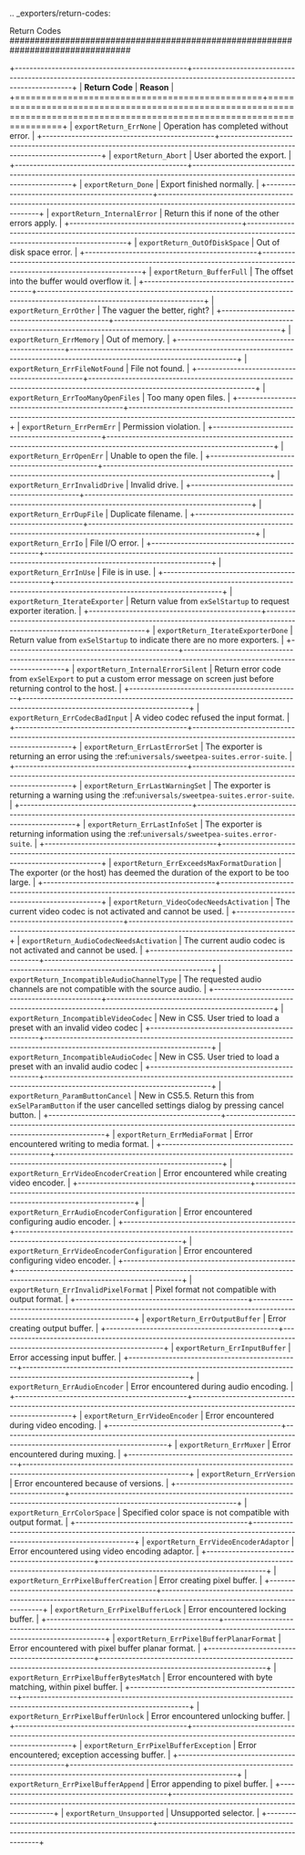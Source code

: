 .. _exporters/return-codes:

Return Codes
################################################################################

+-----------------------------------------------+---------------------------------------------------------------------------------------------------------------------------+
|                **Return Code**                |                                                        **Reason**                                                         |
+===============================================+===========================================================================================================================+
| ``exportReturn_ErrNone``                      | Operation has completed without error.                                                                                    |
+-----------------------------------------------+---------------------------------------------------------------------------------------------------------------------------+
| ``exportReturn_Abort``                        | User aborted the export.                                                                                                  |
+-----------------------------------------------+---------------------------------------------------------------------------------------------------------------------------+
| ``exportReturn_Done``                         | Export finished normally.                                                                                                 |
+-----------------------------------------------+---------------------------------------------------------------------------------------------------------------------------+
| ``exportReturn_InternalError``                | Return this if none of the other errors apply.                                                                            |
+-----------------------------------------------+---------------------------------------------------------------------------------------------------------------------------+
| ``exportReturn_OutOfDiskSpace``               | Out of disk space error.                                                                                                  |
+-----------------------------------------------+---------------------------------------------------------------------------------------------------------------------------+
| ``exportReturn_BufferFull``                   | The offset into the buffer would overflow it.                                                                             |
+-----------------------------------------------+---------------------------------------------------------------------------------------------------------------------------+
| ``exportReturn_ErrOther``                     | The vaguer the better, right?                                                                                             |
+-----------------------------------------------+---------------------------------------------------------------------------------------------------------------------------+
| ``exportReturn_ErrMemory``                    | Out of memory.                                                                                                            |
+-----------------------------------------------+---------------------------------------------------------------------------------------------------------------------------+
| ``exportReturn_ErrFileNotFound``              | File not found.                                                                                                           |
+-----------------------------------------------+---------------------------------------------------------------------------------------------------------------------------+
| ``exportReturn_ErrTooManyOpenFiles``          | Too many open files.                                                                                                      |
+-----------------------------------------------+---------------------------------------------------------------------------------------------------------------------------+
| ``exportReturn_ErrPermErr``                   | Permission violation.                                                                                                     |
+-----------------------------------------------+---------------------------------------------------------------------------------------------------------------------------+
| ``exportReturn_ErrOpenErr``                   | Unable to open the file.                                                                                                  |
+-----------------------------------------------+---------------------------------------------------------------------------------------------------------------------------+
| ``exportReturn_ErrInvalidDrive``              | Invalid drive.                                                                                                            |
+-----------------------------------------------+---------------------------------------------------------------------------------------------------------------------------+
| ``exportReturn_ErrDupFile``                   | Duplicate filename.                                                                                                       |
+-----------------------------------------------+---------------------------------------------------------------------------------------------------------------------------+
| ``exportReturn_ErrIo``                        | File I/O error.                                                                                                           |
+-----------------------------------------------+---------------------------------------------------------------------------------------------------------------------------+
| ``exportReturn_ErrInUse``                     | File is in use.                                                                                                           |
+-----------------------------------------------+---------------------------------------------------------------------------------------------------------------------------+
| ``exportReturn_IterateExporter``              | Return value from ``exSelStartup`` to request exporter iteration.                                                         |
+-----------------------------------------------+---------------------------------------------------------------------------------------------------------------------------+
| ``exportReturn_IterateExporterDone``          | Return value from ``exSelStartup`` to indicate there are no more exporters.                                               |
+-----------------------------------------------+---------------------------------------------------------------------------------------------------------------------------+
| ``exportReturn_InternalErrorSilent``          | Return error code from ``exSelExport`` to put a custom error message on screen just before returning control to the host. |
+-----------------------------------------------+---------------------------------------------------------------------------------------------------------------------------+
| ``exportReturn_ErrCodecBadInput``             | A video codec refused the input format.                                                                                   |
+-----------------------------------------------+---------------------------------------------------------------------------------------------------------------------------+
| ``exportReturn_ErrLastErrorSet``              | The exporter is returning an error using the :ref:`universals/sweetpea-suites.error-suite`.                               |
+-----------------------------------------------+---------------------------------------------------------------------------------------------------------------------------+
| ``exportReturn_ErrLastWarningSet``            | The exporter is returning a warning using the :ref:`universals/sweetpea-suites.error-suite`.                              |
+-----------------------------------------------+---------------------------------------------------------------------------------------------------------------------------+
| ``exportReturn_ErrLastInfoSet``               | The exporter is returning information using the :ref:`universals/sweetpea-suites.error-suite`.                            |
+-----------------------------------------------+---------------------------------------------------------------------------------------------------------------------------+
| ``exportReturn_ErrExceedsMaxFormatDuration``  | The exporter (or the host) has deemed the duration of the export to be too large.                                         |
+-----------------------------------------------+---------------------------------------------------------------------------------------------------------------------------+
| ``exportReturn_VideoCodecNeedsActivation``    | The current video codec is not activated and cannot be used.                                                              |
+-----------------------------------------------+---------------------------------------------------------------------------------------------------------------------------+
| ``exportReturn_AudioCodecNeedsActivation``    | The current audio codec is not activated and cannot be used.                                                              |
+-----------------------------------------------+---------------------------------------------------------------------------------------------------------------------------+
| ``exportReturn_IncompatibleAudioChannelType`` | The requested audio channels are not compatible with the source audio.                                                    |
+-----------------------------------------------+---------------------------------------------------------------------------------------------------------------------------+
| ``exportReturn_IncompatibleVideoCodec``       | New in CS5. User tried to load a preset with an invalid video codec                                                       |
+-----------------------------------------------+---------------------------------------------------------------------------------------------------------------------------+
| ``exportReturn_IncompatibleAudioCodec``       | New in CS5. User tried to load a preset with an invalid audio codec                                                       |
+-----------------------------------------------+---------------------------------------------------------------------------------------------------------------------------+
| ``exportReturn_ParamButtonCancel``            | New in CS5.5. Return this from ``exSelParamButton`` if the user cancelled settings dialog by pressing cancel button.      |
+-----------------------------------------------+---------------------------------------------------------------------------------------------------------------------------+
| ``exportReturn_ErrMediaFormat``               | Error encountered writing to media format.                                                                                |
+-----------------------------------------------+---------------------------------------------------------------------------------------------------------------------------+
| ``exportReturn_ErrVideoEncoderCreation``      | Error encountered while creating video encoder.                                                                           |
+-----------------------------------------------+---------------------------------------------------------------------------------------------------------------------------+
| ``exportReturn_ErrAudioEncoderConfiguration`` | Error encountered configuring audio encoder.                                                                              |
+-----------------------------------------------+---------------------------------------------------------------------------------------------------------------------------+
| ``exportReturn_ErrVideoEncoderConfiguration`` | Error encountered configuring video encoder.                                                                              |
+-----------------------------------------------+---------------------------------------------------------------------------------------------------------------------------+
| ``exportReturn_ErrInvalidPixelFormat``        | Pixel format not compatible with output format.                                                                           |
+-----------------------------------------------+---------------------------------------------------------------------------------------------------------------------------+
| ``exportReturn_ErrOutputBuffer``              | Error creating output buffer.                                                                                             |
+-----------------------------------------------+---------------------------------------------------------------------------------------------------------------------------+
| ``exportReturn_ErrInputBuffer``               | Error accessing input buffer.                                                                                             |
+-----------------------------------------------+---------------------------------------------------------------------------------------------------------------------------+
| ``exportReturn_ErrAudioEncoder``              | Error encountered during audio encoding.                                                                                  |
+-----------------------------------------------+---------------------------------------------------------------------------------------------------------------------------+
| ``exportReturn_ErrVideoEncoder``              | Error encountered during video encoding.                                                                                  |
+-----------------------------------------------+---------------------------------------------------------------------------------------------------------------------------+
| ``exportReturn_ErrMuxer``                     | Error encountered during muxing.                                                                                          |
+-----------------------------------------------+---------------------------------------------------------------------------------------------------------------------------+
| ``exportReturn_ErrVersion``                   | Error encountered because of versions.                                                                                    |
+-----------------------------------------------+---------------------------------------------------------------------------------------------------------------------------+
| ``exportReturn_ErrColorSpace``                | Specified color space is not compatible with output format.                                                               |
+-----------------------------------------------+---------------------------------------------------------------------------------------------------------------------------+
| ``exportReturn_ErrVideoEncoderAdaptor``       | Error encountered using video encoding adaptor.                                                                           |
+-----------------------------------------------+---------------------------------------------------------------------------------------------------------------------------+
| ``exportReturn_ErrPixelBufferCreation``       | Error creating pixel buffer.                                                                                              |
+-----------------------------------------------+---------------------------------------------------------------------------------------------------------------------------+
| ``exportReturn_ErrPixelBufferLock``           | Error encountered locking buffer.                                                                                         |
+-----------------------------------------------+---------------------------------------------------------------------------------------------------------------------------+
| ``exportReturn_ErrPixelBufferPlanarFormat``   | Error encountered with pixel buffer planar format.                                                                        |
+-----------------------------------------------+---------------------------------------------------------------------------------------------------------------------------+
| ``exportReturn_ErrPixelBufferBytesMatch``     | Error encountered with byte matching, within pixel buffer.                                                                |
+-----------------------------------------------+---------------------------------------------------------------------------------------------------------------------------+
| ``exportReturn_ErrPixelBufferUnlock``         | Error encountered unlocking buffer.                                                                                       |
+-----------------------------------------------+---------------------------------------------------------------------------------------------------------------------------+
| ``exportReturn_ErrPixelBufferException``      | Error encountered; exception accessing buffer.                                                                            |
+-----------------------------------------------+---------------------------------------------------------------------------------------------------------------------------+
| ``exportReturn_ErrPixelBufferAppend``         | Error appending to pixel buffer.                                                                                          |
+-----------------------------------------------+---------------------------------------------------------------------------------------------------------------------------+
| ``exportReturn_Unsupported``                  | Unsupported selector.                                                                                                     |
+-----------------------------------------------+---------------------------------------------------------------------------------------------------------------------------+
